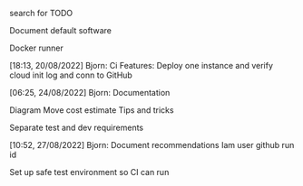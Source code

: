 search for TODO

Document default software

Docker runner

[18:13, 20/08/2022] Bjorn: Ci Features:
Deploy one instance and verify cloud init log and conn to GitHub

[06:25, 24/08/2022] Bjorn: Documentation

Diagram
Move cost estimate
Tips and tricks

Separate test and dev requirements

[10:52, 27/08/2022] Bjorn: Document recommendations Iam user
github run id

Set up safe test environment so CI can run
